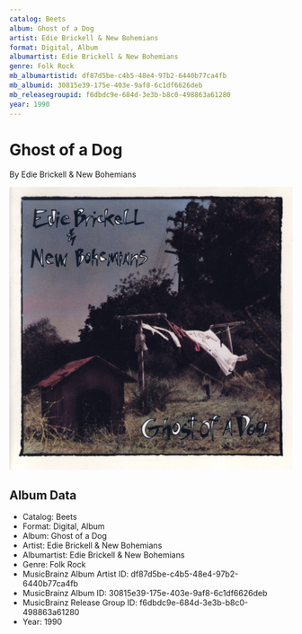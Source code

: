 ```yaml
---
catalog: Beets
album: Ghost of a Dog
artist: Edie Brickell & New Bohemians
format: Digital, Album
albumartist: Edie Brickell & New Bohemians
genre: Folk Rock
mb_albumartistid: df87d5be-c4b5-48e4-97b2-6440b77ca4fb
mb_albumid: 30815e39-175e-403e-9af8-6c1df6626deb
mb_releasegroupid: f6dbdc9e-684d-3e3b-b8c0-498863a61280
year: 1990
---
```


# Ghost of a Dog

By Edie Brickell & New Bohemians

![](../../assets/beetscovers/Edie_Brickell_and_New_Bohemians-Ghost_of_a_Dog.jpg)

## Album Data

- Catalog: Beets
- Format: Digital, Album
- Album: Ghost of a Dog
- Artist: Edie Brickell & New Bohemians
- Albumartist: Edie Brickell & New Bohemians
- Genre: Folk Rock
- MusicBrainz Album Artist ID: df87d5be-c4b5-48e4-97b2-6440b77ca4fb
- MusicBrainz Album ID: 30815e39-175e-403e-9af8-6c1df6626deb
- MusicBrainz Release Group ID: f6dbdc9e-684d-3e3b-b8c0-498863a61280
- Year: 1990

